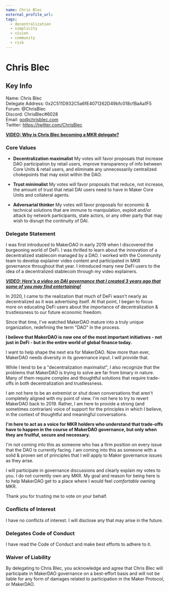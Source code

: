 ```yaml
---
name: Chris Blec
external_profile_url:
tags:
  - decentralization
  - simplicity
  - vision
  - community
  - risk
---
```


# Chris Blec

## Key Info

Name: Chris Blec  
Delegate Address: 0x2C511D932C5a6fE4071262D49bfc018cfBaAa1F5  
Forum: @ChrisBlec  
Discord: ChrisBlec#6028  
Email: go@chrisblec.com  
Twitter: https://twitter.com/ChrisBlec  

[**VIDEO: Why is Chris Blec becoming a MKR delegate?**](https://vimeo.com/716051719/3c7aa24f14)﻿

### Core Values

* **Decentralization maximalist**
My votes will favor proposals that increase DAO participation by retail users, improve transparency of info between Core Units & retail users, and eliminate any unnecessarily centralized chokepoints that may exist within the DAO.

* **Trust minimalist**
My votes will favor proposals that reduce, not increase, the amount of trust that retail DAI users need to have in Maker Core Units and collateral agents.

* **Adversarial thinker**
My votes will favor proposals for economic & technical solutions that are immune to manipulation, exploit and/or attack by network participants, state actors, or any other party that may wish to disrupt the continuity of DAI.

### Delegate Statement

I was first introduced to MakerDAO in early 2019 when I discovered the burgeoning world of DeFi. I was thrilled to learn about the innovation of a decentralized stablecoin managed by a DAO. I worked with the Community team to develop explainer video content and participated in MKR governance throughout that year. I introduced many new DeFi users to the idea of a decentralized stablecoin through my video explainers.

[ ***VIDEO: Here's a video on DAI governance that I created 3 years ago that some of you may find entertaining!***](https://vimeo.com/716043636/8bb139f044)

In 2020, I came to the realization that much of DeFi wasn't nearly as decentralized as it was advertising itself. At that point, I began to focus more on educating DeFi users about the importance of decentralization & trustlessness to our future economic freedom.

Since that time, I've watched MakerDAO mature into a truly unique organization, redefining the term "DAO" in the process.

**I believe that MakerDAO is now one of the most important initiatives - not just in DeFi - but in the entire world of global finance today.**

I want to help shape the next era for MakerDAO. Now more than ever, MakerDAO needs diversity in its governance input. I will provide that.

While I tend to be a "decentralization maximalist", I also recognize that the problems that MakerDAO is trying to solve are far from binary in nature. Many of them require complex and thoughtful solutions that require trade-offs in both decentralization and trustlessness.

I am not here to be an extremist or shut down conversations that aren't completely aligned with my point of view. I'm not here to try to revert MakerDAO back to 2019. Rather, I am here to provide a strong (and sometimes contrarian) voice of support for the principles in which I believe, in the context of thoughtful and meaningful conversations.

**I'm here to act as a voice for MKR holders who understand that trade-offs have to happen in the course of MakerDAO governance, but only when they are fruitful, secure and necessary.**

I'm not coming into this as someone who has a firm position on every issue that the DAO is currently facing. I am coming into this as someone with a solid & proven set of principles that I will apply to Maker governance issues as they arise.

I will participate in governance discussions and clearly explain my votes to you. I do not currently own any MKR. My goal and reason for being here is to help MakerDAO get to a place where I would feel *comfortable* owning MKR.

Thank you for trusting me to vote on your behalf.

### Conflicts of Interest

I have no conflicts of interest. I will disclose any that may arise in the future.

### Delegates Code of Conduct

I have read the Code of Conduct and make best efforts to adhere to it.

### Waiver of Liability

By delegating to Chris Blec, you acknowledge and agree that Chris Blec will participate in MakerDAO governance on a best-effort basis and will not be liable for any form of damages related to participation in the Maker Protocol, or MakerDAO.